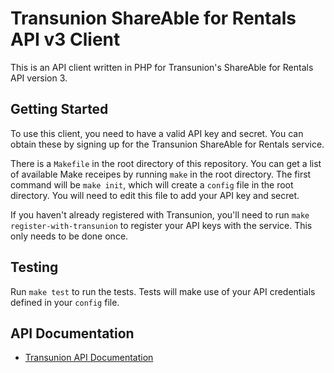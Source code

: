 # Transunion ShareAble for Rentals API v3 Client

This is an API client written in PHP for Transunion's ShareAble for Rentals API version 3.

## Getting Started

To use this client, you need to have a valid API key and secret. You can obtain these by signing up for the Transunion ShareAble for Rentals service.

There is a `Makefile` in the root directory of this repository.  You can get a list of available
Make receipes by running `make` in the root directory.  The first command will be `make init`, which will
create a `config` file in the root directory.  You will need to edit this file to add your API key and secret.

If you haven't already registered with Transunion, you'll need to run `make register-with-transunion` to register your API keys with the service.  This only needs to be done once.

## Testing

Run `make test` to run the tests.  Tests will make use of your API credentials defined in your `config` file.

## API Documentation

- [Transunion API Documentation](https://rentals-api-ext.shareable.com/v3/swagger/index.html)
